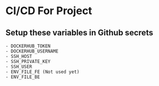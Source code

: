 # CI/CD For Project

## Setup these variables in Github secrets

    - DOCKERHUB_TOKEN
    - DOCKERHUB_USERNAME
    - SSH_HOST
    - SSH_PRIVATE_KEY
    - SSH_USER
    - ENV_FILE_FE (Not used yet)
    - ENV_FILE_BE


